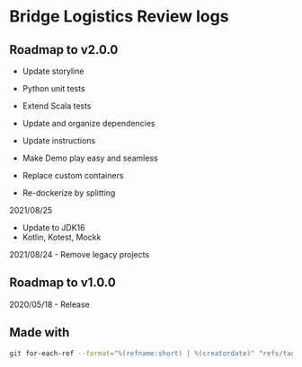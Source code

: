 # Bridge Logistics Review logs

## Roadmap to v2.0.0

- Update storyline
- Python unit tests
- Extend Scala tests
- Update and organize dependencies
- Update instructions
- Make Demo play easy and seamless

- Replace custom containers
- Re-dockerize by splitting

2021/08/25 
- Update to JDK16
- Kotlin, Kotest, Mockk

2021/08/24 - Remove legacy projects

## Roadmap to v1.0.0

2020/05/18 - Release

## Made with

```bash
git for-each-ref --format="%(refname:short) | %(creatordate)" "refs/tags/*"
```
